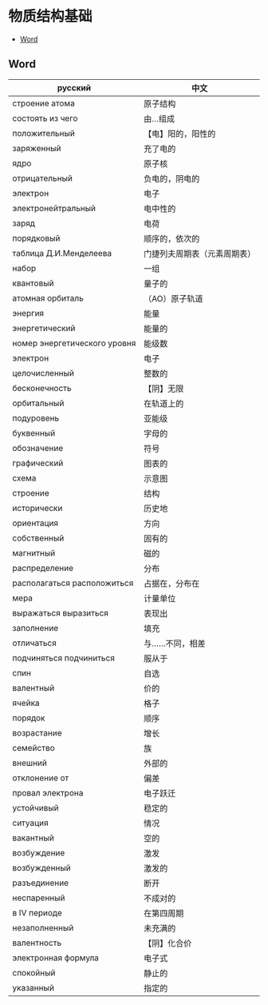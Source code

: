 # 物质结构基础

- [Word](#word)

## Word

| русский                 | 中文              |
|-------------------------|-------------------|
| строение атома               | 原子结构           |
| состоять из чего             | 由…组成           |
| положительный                | 【电】阳的，阳性的      |
| заряженный                   | 充了电的           |
| ядро                         | 原子核            |
| отрицательный                | 负电的，阴电的        |
| электрон                     | 电子             |
| электронейтральный           | 电中性的           |
| заряд                        | 电荷             |
| порядковый                   | 顺序的，依次的        |
| таблица Д.И.Менделеева       | 门捷列夫周期表（元素周期表） |
| набор                        | 一组             |
| квантовый                    | 量子的            |
| атомная орбиталь             | （АО）原子轨道       |
| энергия                      | 能量             |
| энергетический               | 能量的            |
| номер энергетического уровня | 能级数            |
| электрон                     | 电子             |
| целочисленный                | 整数的            |
| бесконечность                | 【阴】无限          |
| орбитальный                  | 在轨道上的          |
| подуровень                   | 亚能级            |
| буквенный                    | 字母的            |
| обозначение                  | 符号             |
| графический                  | 图表的            |
| схема                        | 示意图            |
| строение                     | 结构             |
| исторически                  | 历史地            |
| ориентация                   | 方向             |
| собственный                  | 固有的            |
| магнитный                    | 磁的             |
| распределение                | 分布             |
| располагаться расположиться  | 占据在，分布在        |
| мера                         | 计量单位           |
| выражаться выразиться        | 表现出            |
| заполнение                   | 填充             |
| отличаться                   | 与……不同，相差       |
| подчиняться подчиниться      | 服从于            |
| спин                         | 自选             |
| валентный                    | 价的             |
| ячейка                       | 格子             |
| порядок                      | 顺序             |
| возрастание                  | 增长             |
| семейство                    | 族              |
| внешний                      | 外部的            |
| отклонение от                | 偏差             |
| провал электрона             | 电子跃迁           |
| устойчивый                   | 稳定的            |
| ситуация                     | 情况             |
| вакантный                    | 空的             |
| возбуждение                  | 激发             |
| возбужденный                 | 激发的            |
| разъединение                 | 断开             |
| неспаренный                  | 不成对的           |
| в IV периоде                 | 在第四周期          |
| незаполненный                | 未充满的           |
| валентность                  | 【阴】化合价         |
| электронная формула          | 电子式            |
| спокойный                    | 静止的            |
| указанный                    | 指定的            |